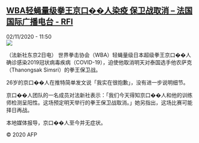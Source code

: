 <!--1604318091000-->
[WBA轻蝇量级拳王京口��人染疫 保卫战取消 – 法国国际广播电台 - RFI](http://www.rfi.fr//cn/contenu/20201102-wba%E8%BD%BB%E8%9D%87%E9%87%8F%E7%BA%A7%E6%8B%B3%E7%8E%8B%E4%BA%AC%E5%8F%A3%EF%BF%BD%EF%BF%BD%E4%BA%BA%E6%9F%93%E7%96%AB-%E4%BF%9D%E5%8D%AB%E6%88%98%E5%8F%96%E6%B6%88)
------

<div>02/11/2020 - 11:50</div><img src="https://s.rfi.fr/media/display/cb473554-1cfa-11eb-b660-005056a98db9/w:310/p:16x9/spo0002b.201102185002.jpg"><div class="t-content__body u-clearfix"><p>（法新社东京2日电）    世界拳击协会（WBA）轻蝇量级日本超级拳王京口��人确诊感染2019冠状病毒疾病（COVID-19），迫使他取消明天对泰国选手他农萨克（Thanongsak Simsri）的拳王保卫战。</p><p>    26岁的京口��人在推特简单发文说「我实在很抱歉」，没有进一步说明细节。</p><p>    京口��人团队的一名成员对法新社表示：「我们今天得知京口��人和他的训练师检测呈阳性。这场预定明天举行的拳王保卫战取消。」她另指出，这场比赛可能择日再战。</p><p>    本地媒体报导，京口��人至今并无症状。</p><p class="t-copyright">© 2020 AFP</p>        </div>
